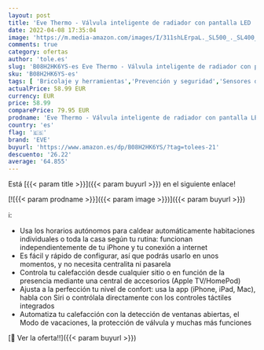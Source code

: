 ```yaml
---
layout: post
title: 'Eve Thermo - Válvula inteligente de radiador con pantalla LED  control automático de temperatura  no necesita pasarela  controles táctiles integrados  Bluetooth  Apple HomeKit  fabricada en Alemania'
date: 2022-04-08 17:35:04
image: 'https://m.media-amazon.com/images/I/311shLErpaL._SL500_._SL400_.jpg'
comments: true
category: ofertas
author: 'tole.es'
slug: 'B08H2HK6YS-es Eve Thermo - Válvula inteligente de radiador con pantalla...'
sku: 'B08H2HK6YS-es'
tags: [ 'Bricolaje y herramientas','Prevención y seguridad','Sensores de puertas y ventanas','Sistemas de seguridad para el hogar','apple','eve', ]
actualPrice: 58.99 EUR
currency: EUR
price: 58.99
comparePrice: 79.95 EUR
prodname: 'Eve Thermo - Válvula inteligente de radiador con pantalla LED  control automático de temperatura  no necesita pasarela  controles táctiles integrados  Bluetooth  Apple HomeKit  fabricada en Alemania'
country: 'es'
flag: '🇪🇸'
brand: 'EVE'
buyurl: 'https://www.amazon.es/dp/B08H2HK6YS/?tag=tolees-21'
descuento: '26.22'
average: '64.855'
---
```


Está [{{< param title >}}]({{< param buyurl >}}) en el siguiente enlace!

[![{{< param prodname >}}]({{< param image >}})]({{< param buyurl >}})

ℹ️:

- Usa los horarios autónomos para caldear automáticamente habitaciones individuales o toda la casa según tu rutina: funcionan independientemente de tu iPhone y tu conexión a internet
- Es fácil y rápido de configurar, así que podrás usarlo en unos momentos, y no necesita centralita ni pasarela
- Controla tu calefacción desde cualquier sitio o en función de la presencia mediante una central de accesorios (Apple TV/HomePod)
- Ajusta a la perfección tu nivel de confort: usa la app (iPhone, iPad, Mac), habla con Siri o contrólala directamente con los controles táctiles integrados
- Automatiza tu calefacción con la detección de ventanas abiertas, el Modo de vacaciones, la protección de válvula y muchas más funciones

[🛒 Ver la oferta!!]({{< param buyurl >}})
